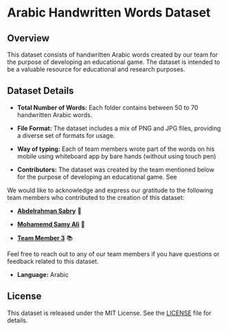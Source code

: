 # Arabic Handwritten Words Dataset

## Overview

This dataset consists of handwritten Arabic words created by our team for the purpose of developing an educational game. The dataset is intended to be a valuable resource for educational and research purposes.

## Dataset Details
  
- **Total Number of Words:** Each folder contains between 50 to 70 handwritten Arabic words.

- **File Format:** The dataset includes a mix of PNG and JPG files, providing a diverse set of formats for usage.

- **Way of typing:** Each of team members wrote part of the words on his mobile using whiteboard app by bare hands (without using touch pen) 
  
- **Contributors:** The dataset was created by the team mentioned below for the purpose of developing an educational game. See 

We would like to acknowledge and express our gratitude to the following team members who contributed to the creation of this dataset:

- **[Abdelrahman Sabry](https://github.com/sabrysm)** 🔧

- **[Mohamemd Samy Ali](https://github.com/Mohamedgaballah7)** 🚀

- **[Team Member 3](https://github.com/teammember3)** 📚

Feel free to reach out to any of our team members if you have questions or feedback related to this dataset.


- **Language:** Arabic

## License

This dataset is released under the MIT License. See the [LICENSE](LICENSE) file for details.

